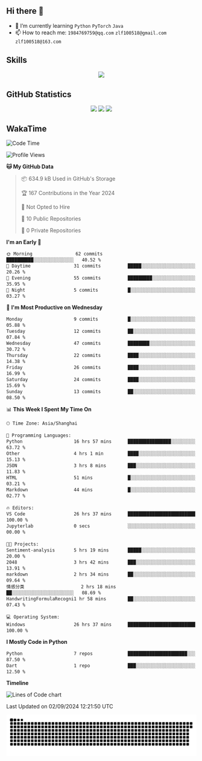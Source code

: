 ## Hi there 👋

- 🌱 I’m currently learning `Python` `PyTorch` `Java`
- 📫 How to reach me: `1984769759@qq.com` `zlf100518@gmail.com` `zlf100518@163.com`

## Skills
<div align="center"> <img src="https://skillicons.dev/icons?i=python,linux,git,github,html,css,js" /> </div>

## GitHub Statistics

<div align="center">
  <img src="https://github-readme-stats.vercel.app/api?username=mrcchenfeng&show_icons=true&theme=tokyonight" />
  <img src="https://github-readme-stats.vercel.app/api/top-langs/?username=mrcchenfeng&show_icons=true&theme=tokyonight" />
  <img src="https://github-readme-activity-graph.vercel.app/graph?username=mrcchenfeng&theme=xcode" />
</div>

## WakaTime

<!--START_SECTION:waka-->
![Code Time](http://img.shields.io/badge/Code%20Time-78%20hrs%2037%20mins-blue)

![Profile Views](http://img.shields.io/badge/Profile%20Views-2-blue)

**🐱 My GitHub Data** 

> 📦 634.9 kB Used in GitHub's Storage 
 > 
> 🏆 167 Contributions in the Year 2024
 > 
> 🚫 Not Opted to Hire
 > 
> 📜 10 Public Repositories 
 > 
> 🔑 0 Private Repositories 
 > 
**I'm an Early 🐤** 

```text
🌞 Morning                62 commits          ██████████░░░░░░░░░░░░░░░   40.52 % 
🌆 Daytime                31 commits          █████░░░░░░░░░░░░░░░░░░░░   20.26 % 
🌃 Evening                55 commits          █████████░░░░░░░░░░░░░░░░   35.95 % 
🌙 Night                  5 commits           █░░░░░░░░░░░░░░░░░░░░░░░░   03.27 % 
```
📅 **I'm Most Productive on Wednesday** 

```text
Monday                   9 commits           █░░░░░░░░░░░░░░░░░░░░░░░░   05.88 % 
Tuesday                  12 commits          ██░░░░░░░░░░░░░░░░░░░░░░░   07.84 % 
Wednesday                47 commits          ████████░░░░░░░░░░░░░░░░░   30.72 % 
Thursday                 22 commits          ████░░░░░░░░░░░░░░░░░░░░░   14.38 % 
Friday                   26 commits          ████░░░░░░░░░░░░░░░░░░░░░   16.99 % 
Saturday                 24 commits          ████░░░░░░░░░░░░░░░░░░░░░   15.69 % 
Sunday                   13 commits          ██░░░░░░░░░░░░░░░░░░░░░░░   08.50 % 
```


📊 **This Week I Spent My Time On** 

```text
🕑︎ Time Zone: Asia/Shanghai

💬 Programming Languages: 
Python                   16 hrs 57 mins      ████████████████░░░░░░░░░   63.72 % 
Other                    4 hrs 1 min         ████░░░░░░░░░░░░░░░░░░░░░   15.13 % 
JSON                     3 hrs 8 mins        ███░░░░░░░░░░░░░░░░░░░░░░   11.83 % 
HTML                     51 mins             █░░░░░░░░░░░░░░░░░░░░░░░░   03.21 % 
Markdown                 44 mins             █░░░░░░░░░░░░░░░░░░░░░░░░   02.77 % 

🔥 Editors: 
VS Code                  26 hrs 37 mins      █████████████████████████   100.00 % 
Jupyterlab               0 secs              ░░░░░░░░░░░░░░░░░░░░░░░░░   00.00 % 

🐱‍💻 Projects: 
Sentiment-analysis       5 hrs 19 mins       █████░░░░░░░░░░░░░░░░░░░░   20.00 % 
2048                     3 hrs 42 mins       ███░░░░░░░░░░░░░░░░░░░░░░   13.91 % 
markdown                 2 hrs 34 mins       ██░░░░░░░░░░░░░░░░░░░░░░░   09.64 % 
情感分类                     2 hrs 18 mins       ██░░░░░░░░░░░░░░░░░░░░░░░   08.69 % 
HandwritingFormulaRecogni1 hr 58 mins        ██░░░░░░░░░░░░░░░░░░░░░░░   07.43 % 

💻 Operating System: 
Windows                  26 hrs 37 mins      █████████████████████████   100.00 % 
```

**I Mostly Code in Python** 

```text
Python                   7 repos             ██████████████████████░░░   87.50 % 
Dart                     1 repo              ███░░░░░░░░░░░░░░░░░░░░░░   12.50 % 
```



**Timeline**

![Lines of Code chart](https://raw.githubusercontent.com/mrcchenfeng/mrcchenfeng/main/assets/bar_graph.png)


 Last Updated on 02/09/2024 12:21:50 UTC
<!--END_SECTION:waka-->

<div align="center"><img src="./assets/github-snake-dark.svg" /></div>
